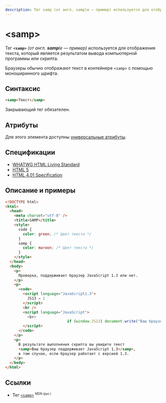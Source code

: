 ```yaml
---
description: Тег samp (от англ. sample — пример) используется для отображения текста, который является результатом вывода компьютерной программы или скрипта
---
```


# &lt;samp&gt;

Тег **`<samp>`** _(от англ. **samp**le — пример)_ используется для отображения текста, который является результатом вывода компьютерной программы или скрипта.

Браузеры обычно отображают текст в контейнере `<samp>` с помощью моноширинного шрифта.

## Синтаксис

```html
<samp>Текст</samp>
```

Закрывающий тег обязателен.

## Атрибуты

Для этого элемента доступны [универсальные атрибуты](uni-attr.md).

## Спецификации

- [WHATWG HTML Living Standard](https://html.spec.whatwg.org/multipage/semantics.html#the-samp-element)
- [HTML 5](http://www.w3.org/TR/html5/text-level-semantics.html#the-samp-element)
- [HTML 4.01 Specification](http://www.w3.org/TR/html401/struct/text.html#h-9.2.1)

## Описание и примеры

```html
<!DOCTYPE html>
<html>
  <head>
    <meta charset="utf-8" />
    <title>SAMP</title>
    <style>
      code {
        color: green; /* Цвет текста */
      }
      samp {
        color: maroon; /* Цвет текста */
      }
    </style>
  </head>
  <body>
    <p>
      Проверка, поддерживает браузер JavaScript 1.3 или нет.
    </p>
    <p>
      <code>
        <script language="JavaScript1.3">
          JS13 = 1
        </script>
        <br />
        <script language="JavaScript">
          <br>
          					if (window.JS13) document.write("Ваш браузер поддерживает JavaScript 1.3");<br>
        </script>
      </code>
    </p>
    <p>
      В результате выполнения скрипта вы увидите текст
      <samp>Ваш браузер поддерживает JavaScript 1.3</samp>,
      в том случае, если браузер работает с версией 1.3.
    </p>
  </body>
</html>
```

## Ссылки

- Тег [`<samp>`](https://developer.mozilla.org/ru/docs/Web/HTML/Element/samp) <sup><small>MDN (рус.)</small></sup>
